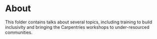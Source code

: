 # About
This folder contains talks about several topics, including training to build inclusivity and bringing the Carpentries workshops to under-resourced communities.
